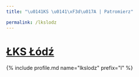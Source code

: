 ```yaml
---
title: "\u0141KS \u0141\xF3d\u017A | Patromierz"

permalink: /lkslodz
---
```


# [ŁKS Łódź](https://patronite.pl/lkslodz)

{% include profile.md name="lkslodz" prefix="l" %}
